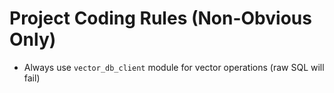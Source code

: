 # Project Coding Rules (Non-Obvious Only)
- Always use `vector_db_client` module for vector operations (raw SQL will fail)